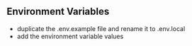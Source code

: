 
## Environment Variables

- duplicate the .env.example file and rename it to .env.local
- add the environment variable values